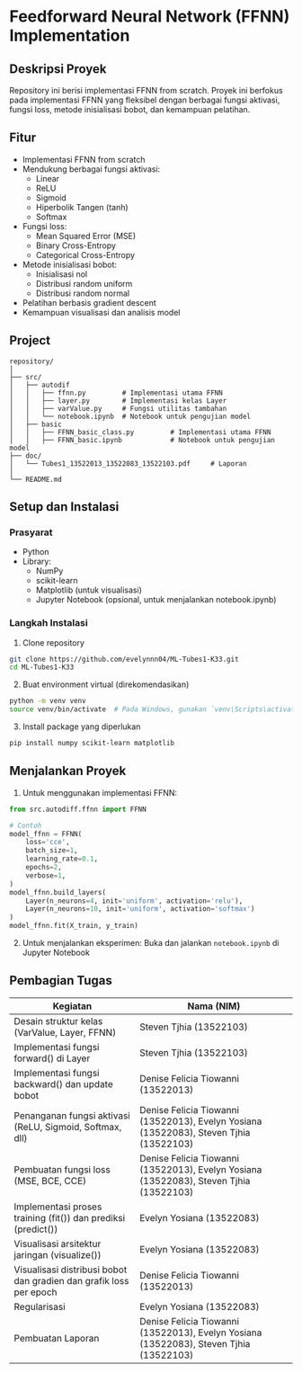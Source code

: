 # Feedforward Neural Network (FFNN) Implementation

## Deskripsi Proyek
Repository ini berisi implementasi FFNN from scratch. Proyek ini berfokus pada implementasi FFNN yang fleksibel dengan berbagai fungsi aktivasi, fungsi loss, metode inisialisasi bobot, dan kemampuan pelatihan.

## Fitur
- Implementasi FFNN from scratch
- Mendukung berbagai fungsi aktivasi:
  - Linear
  - ReLU
  - Sigmoid
  - Hiperbolik Tangen (tanh)
  - Softmax
- Fungsi loss:
  - Mean Squared Error (MSE)
  - Binary Cross-Entropy
  - Categorical Cross-Entropy
- Metode inisialisasi bobot:
  - Inisialisasi nol
  - Distribusi random uniform
  - Distribusi random normal
- Pelatihan berbasis gradient descent
- Kemampuan visualisasi dan analisis model

## Project
```
repository/
│
├── src/
│   ├── autodif
│   │   ├── ffnn.py         # Implementasi utama FFNN
│   │   ├── layer.py        # Implementasi kelas Layer
│   │   ├── varValue.py     # Fungsi utilitas tambahan
│   │   └── notebook.ipynb  # Notebook untuk pengujian model
│   ├── basic
│   │   ├── FFNN_basic_class.py         # Implementasi utama FFNN
│   │   ├── FFNN_basic.ipynb            # Notebook untuk pengujian model
├── doc/
│   └── Tubes1_13522013_13522083_13522103.pdf     # Laporan
│
└── README.md
```

## Setup dan Instalasi
### Prasyarat
- Python
- Library:
  - NumPy
  - scikit-learn
  - Matplotlib (untuk visualisasi)
  - Jupyter Notebook (opsional, untuk menjalankan notebook.ipynb)

### Langkah Instalasi
1. Clone repository
```bash
git clone https://github.com/evelynnn04/ML-Tubes1-K33.git
cd ML-Tubes1-K33
```

2. Buat environment virtual (direkomendasikan)
```bash
python -m venv venv
source venv/bin/activate  # Pada Windows, gunakan `venv\Scripts\activate`
```

3. Install package yang diperlukan
```bash
pip install numpy scikit-learn matplotlib
```

## Menjalankan Proyek
1. Untuk menggunakan implementasi FFNN:
```python
from src.autodiff.ffnn import FFNN

# Contoh
model_ffnn = FFNN(
    loss='cce',
    batch_size=1,
    learning_rate=0.1,
    epochs=2,
    verbose=1,
)
model_ffnn.build_layers(
    Layer(n_neurons=4, init='uniform', activation='relu'),
    Layer(n_neurons=10, init='uniform', activation='softmax')
)
model_ffnn.fit(X_train, y_train)
```

2. Untuk menjalankan eksperimen:
Buka dan jalankan `notebook.ipynb` di Jupyter Notebook

## Pembagian Tugas
| Kegiatan | Nama (NIM) |
| --- | --- |
| Desain struktur kelas (VarValue, Layer, FFNN) | Steven Tjhia (13522103) |
| Implementasi fungsi forward() di Layer | Steven Tjhia (13522103) |
| Implementasi fungsi backward() dan update bobot | Denise Felicia Tiowanni (13522013) |
| Penanganan fungsi aktivasi (ReLU, Sigmoid, Softmax, dll) | Denise Felicia Tiowanni (13522013), Evelyn Yosiana (13522083), Steven Tjhia (13522103) |
| Pembuatan fungsi loss (MSE, BCE, CCE) | Denise Felicia Tiowanni (13522013), Evelyn Yosiana (13522083), Steven Tjhia (13522103) |
| Implementasi proses training (fit()) dan prediksi (predict()) | Evelyn Yosiana (13522083) |
| Visualisasi arsitektur jaringan (visualize()) | Evelyn Yosiana (13522083) |
| Visualisasi distribusi bobot dan gradien dan grafik loss per epoch | Denise Felicia Tiowanni (13522013) |
| Regularisasi | Evelyn Yosiana (13522083) |
| Pembuatan Laporan | Denise Felicia Tiowanni (13522013), Evelyn Yosiana (13522083), Steven Tjhia (13522103) |